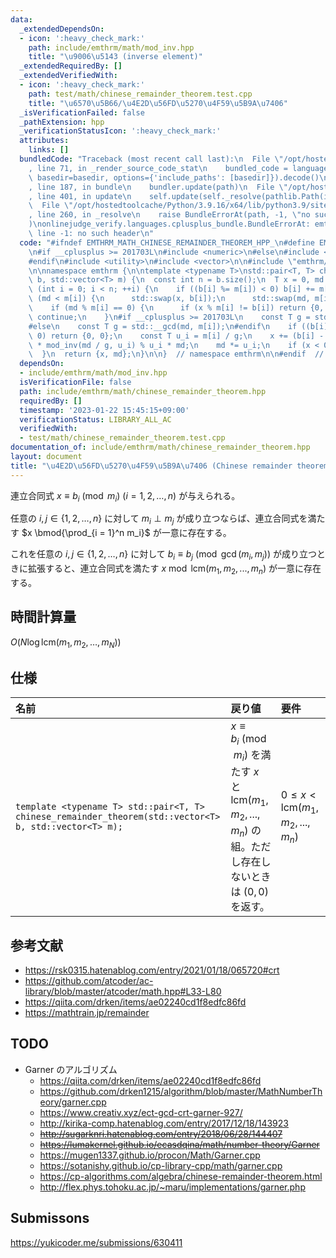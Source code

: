 ```yaml
---
data:
  _extendedDependsOn:
  - icon: ':heavy_check_mark:'
    path: include/emthrm/math/mod_inv.hpp
    title: "\u9006\u5143 (inverse element)"
  _extendedRequiredBy: []
  _extendedVerifiedWith:
  - icon: ':heavy_check_mark:'
    path: test/math/chinese_remainder_theorem.test.cpp
    title: "\u6570\u5B66/\u4E2D\u56FD\u5270\u4F59\u5B9A\u7406"
  _isVerificationFailed: false
  _pathExtension: hpp
  _verificationStatusIcon: ':heavy_check_mark:'
  attributes:
    links: []
  bundledCode: "Traceback (most recent call last):\n  File \"/opt/hostedtoolcache/Python/3.9.16/x64/lib/python3.9/site-packages/onlinejudge_verify/documentation/build.py\"\
    , line 71, in _render_source_code_stat\n    bundled_code = language.bundle(stat.path,\
    \ basedir=basedir, options={'include_paths': [basedir]}).decode()\n  File \"/opt/hostedtoolcache/Python/3.9.16/x64/lib/python3.9/site-packages/onlinejudge_verify/languages/cplusplus.py\"\
    , line 187, in bundle\n    bundler.update(path)\n  File \"/opt/hostedtoolcache/Python/3.9.16/x64/lib/python3.9/site-packages/onlinejudge_verify/languages/cplusplus_bundle.py\"\
    , line 401, in update\n    self.update(self._resolve(pathlib.Path(included), included_from=path))\n\
    \  File \"/opt/hostedtoolcache/Python/3.9.16/x64/lib/python3.9/site-packages/onlinejudge_verify/languages/cplusplus_bundle.py\"\
    , line 260, in _resolve\n    raise BundleErrorAt(path, -1, \"no such header\"\
    )\nonlinejudge_verify.languages.cplusplus_bundle.BundleErrorAt: emthrm/math/mod_inv.hpp:\
    \ line -1: no such header\n"
  code: "#ifndef EMTHRM_MATH_CHINESE_REMAINDER_THEOREM_HPP_\n#define EMTHRM_MATH_CHINESE_REMAINDER_THEOREM_HPP_\n\
    \n#if __cplusplus >= 201703L\n#include <numeric>\n#else\n#include <algorithm>\n\
    #endif\n#include <utility>\n#include <vector>\n\n#include \"emthrm/math/mod_inv.hpp\"\
    \n\nnamespace emthrm {\n\ntemplate <typename T>\nstd::pair<T, T> chinese_remainder_theorem(std::vector<T>\
    \ b, std::vector<T> m) {\n  const int n = b.size();\n  T x = 0, md = 1;\n  for\
    \ (int i = 0; i < n; ++i) {\n    if ((b[i] %= m[i]) < 0) b[i] += m[i];\n    if\
    \ (md < m[i]) {\n      std::swap(x, b[i]);\n      std::swap(md, m[i]);\n    }\n\
    \    if (md % m[i] == 0) {\n      if (x % m[i] != b[i]) return {0, 0};\n     \
    \ continue;\n    }\n#if __cplusplus >= 201703L\n    const T g = std::gcd(md, m[i]);\n\
    #else\n    const T g = std::__gcd(md, m[i]);\n#endif\n    if ((b[i] - x) % g !=\
    \ 0) return {0, 0};\n    const T u_i = m[i] / g;\n    x += (b[i] - x) / g % u_i\
    \ * mod_inv(md / g, u_i) % u_i * md;\n    md *= u_i;\n    if (x < 0) x += md;\n\
    \  }\n  return {x, md};\n}\n\n}  // namespace emthrm\n\n#endif  // EMTHRM_MATH_CHINESE_REMAINDER_THEOREM_HPP_\n"
  dependsOn:
  - include/emthrm/math/mod_inv.hpp
  isVerificationFile: false
  path: include/emthrm/math/chinese_remainder_theorem.hpp
  requiredBy: []
  timestamp: '2023-01-22 15:45:15+09:00'
  verificationStatus: LIBRARY_ALL_AC
  verifiedWith:
  - test/math/chinese_remainder_theorem.test.cpp
documentation_of: include/emthrm/math/chinese_remainder_theorem.hpp
layout: document
title: "\u4E2D\u56FD\u5270\u4F59\u5B9A\u7406 (Chinese remainder theorem)"
---
```


連立合同式 $x \equiv b_i \pmod{m_i}$ ($i = 1, 2,\ldots, n$) が与えられる。

任意の $i, j \in \lbrace 1, 2, \ldots, n \rbrace$ に対して $m_i \perp m_j$ が成り立つならば、連立合同式を満たす $x \bmod{\prod_{i = 1}^n m_i}$ が一意に存在する。

これを任意の $i, j \in \lbrace 1, 2, \ldots, n \rbrace$ に対して $b_i \equiv b_j \pmod{\gcd(m_i, m_j)}$ が成り立つときに拡張すると、連立合同式を満たす $x \bmod{\mathrm{lcm}(m_1, m_2,..., m_n)}$ が一意に存在する。


## 時間計算量

$O(N \log{\mathrm{lcm}(m_1, m_2, \ldots, m_N)})$


## 仕様

|名前|戻り値|要件|
|:--|:--|:--|
|`template <typename T> std::pair<T, T> chinese_remainder_theorem(std::vector<T> b, std::vector<T> m);`|$x \equiv b_i \pmod{m_i}$ を満たす $x$ と $\mathrm{lcm}(m_1, m_2,..., m_n)$ の組。ただし存在しないときは $(0, 0)$ を返す。|$0 \leq x < \mathrm{lcm}(m_1, m_2,..., m_n)$|


## 参考文献

- https://rsk0315.hatenablog.com/entry/2021/01/18/065720#crt
- https://github.com/atcoder/ac-library/blob/master/atcoder/math.hpp#L33-L80
- https://qiita.com/drken/items/ae02240cd1f8edfc86fd
- https://mathtrain.jp/remainder


## TODO

- Garner のアルゴリズム
  - https://qiita.com/drken/items/ae02240cd1f8edfc86fd
  - https://github.com/drken1215/algorithm/blob/master/MathNumberTheory/garner.cpp
  - https://www.creativ.xyz/ect-gcd-crt-garner-927/
  - http://kirika-comp.hatenablog.com/entry/2017/12/18/143923
  - ~~http://sugarknri.hatenablog.com/entry/2018/06/28/144407~~
  - ~~https://lumakernel.github.io/ecasdqina/math/number-theory/Garner~~
  - https://mugen1337.github.io/procon/Math/Garner.cpp
  - https://sotanishy.github.io/cp-library-cpp/math/garner.cpp
  - https://cp-algorithms.com/algebra/chinese-remainder-theorem.html
  - http://flex.phys.tohoku.ac.jp/~maru/implementations/garner.php


## Submissons

https://yukicoder.me/submissions/630411
